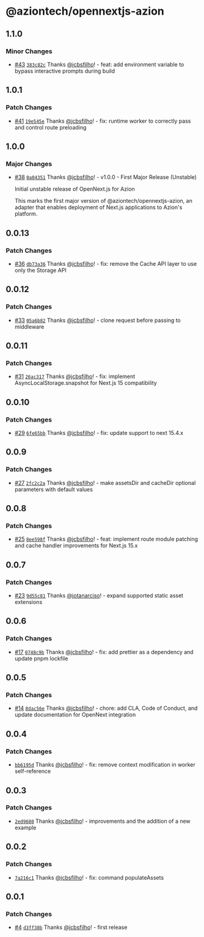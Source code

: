 # @aziontech/opennextjs-azion

## 1.1.0

### Minor Changes

- [#43](https://github.com/aziontech/opennextjs-azion/pull/43) [`383c82c`](https://github.com/aziontech/opennextjs-azion/commit/383c82c001bf9d8aff284f321a4ab638674fcfd1) Thanks [@jcbsfilho](https://github.com/jcbsfilho)! - feat: add environment variable to bypass interactive prompts during build

## 1.0.1

### Patch Changes

- [#41](https://github.com/aziontech/opennextjs-azion/pull/41) [`19e545e`](https://github.com/aziontech/opennextjs-azion/commit/19e545eeab2acc74dffed44eab40b66777a7062b) Thanks [@jcbsfilho](https://github.com/jcbsfilho)! - fix: runtime worker to correctly pass and control route preloading

## 1.0.0

### Major Changes

- [#38](https://github.com/aziontech/opennextjs-azion/pull/38) [`0a04351`](https://github.com/aziontech/opennextjs-azion/commit/0a043514029550cb6149fe33bd70f67ccee50f84) Thanks [@jcbsfilho](https://github.com/jcbsfilho)! - v1.0.0 - First Major Release (Unstable)

  Initial unstable release of OpenNext.js for Azion

  This marks the first major version of @aziontech/opennextjs-azion, an adapter that enables deployment of Next.js applications to Azion's platform.

## 0.0.13

### Patch Changes

- [#36](https://github.com/aziontech/opennextjs-azion/pull/36) [`db73a36`](https://github.com/aziontech/opennextjs-azion/commit/db73a3662c45e0a227704c57d6a841d014d6f30d) Thanks [@jcbsfilho](https://github.com/jcbsfilho)! - fix: remove the Cache API layer to use only the Storage API

## 0.0.12

### Patch Changes

- [#33](https://github.com/aziontech/opennextjs-azion/pull/33) [`05a6b82`](https://github.com/aziontech/opennextjs-azion/commit/05a6b829294155119f1633329fd4f1488d5d6d9c) Thanks [@jcbsfilho](https://github.com/jcbsfilho)! - clone request before passing to middleware

## 0.0.11

### Patch Changes

- [#31](https://github.com/aziontech/opennextjs-azion/pull/31) [`26ac317`](https://github.com/aziontech/opennextjs-azion/commit/26ac317031167609afe1b73576a938da90b5e914) Thanks [@jcbsfilho](https://github.com/jcbsfilho)! - fix: implement AsyncLocalStorage.snapshot for Next.js 15 compatibility

## 0.0.10

### Patch Changes

- [#29](https://github.com/aziontech/opennextjs-azion/pull/29) [`6fe65bb`](https://github.com/aziontech/opennextjs-azion/commit/6fe65bb1eb972b2536b8c81e576adc6a2835764b) Thanks [@jcbsfilho](https://github.com/jcbsfilho)! - fix: update support to next 15.4.x

## 0.0.9

### Patch Changes

- [#27](https://github.com/aziontech/opennextjs-azion/pull/27) [`2fc2c2a`](https://github.com/aziontech/opennextjs-azion/commit/2fc2c2acc7a0192ee4f9d4620af27991238add65) Thanks [@jcbsfilho](https://github.com/jcbsfilho)! - make assetsDir and cacheDir optional parameters with default values

## 0.0.8

### Patch Changes

- [#25](https://github.com/aziontech/opennextjs-azion/pull/25) [`8ee598f`](https://github.com/aziontech/opennextjs-azion/commit/8ee598f92db1d5347df283bb01d46bbf840ddf68) Thanks [@jcbsfilho](https://github.com/jcbsfilho)! - feat: implement route module patching and cache handler improvements for Next.js 15.x

## 0.0.7

### Patch Changes

- [#23](https://github.com/aziontech/opennextjs-azion/pull/23) [`9d55c81`](https://github.com/aziontech/opennextjs-azion/commit/9d55c81734f68518c9d8c016f52dea6515907848) Thanks [@jotanarciso](https://github.com/jotanarciso)! - expand supported static asset extensions

## 0.0.6

### Patch Changes

- [#17](https://github.com/aziontech/opennextjs-azion/pull/17) [`0748c9b`](https://github.com/aziontech/opennextjs-azion/commit/0748c9bd327fb956a238770a28f6eb9b9b97fe3a) Thanks [@jcbsfilho](https://github.com/jcbsfilho)! - fix: add prettier as a dependency and update pnpm lockfile

## 0.0.5

### Patch Changes

- [#14](https://github.com/aziontech/opennextjs-azion/pull/14) [`8dac56e`](https://github.com/aziontech/opennextjs-azion/commit/8dac56ee3493f84147245c378a67b661a4f6278e) Thanks [@jcbsfilho](https://github.com/jcbsfilho)! - chore: add CLA, Code of Conduct, and update documentation for OpenNext integration

## 0.0.4

### Patch Changes

- [`bb6195d`](https://github.com/aziontech/opennextjs-azion/commit/bb6195d2bd504c1b3f954cfb5537c01bc181bcd8) Thanks [@jcbsfilho](https://github.com/jcbsfilho)! - fix: remove context modification in worker self-reference

## 0.0.3

### Patch Changes

- [`2ed9680`](https://github.com/aziontech/opennextjs-azion/commit/2ed9680a4c27ec01e57bc70441d5c4524f16305e) Thanks [@jcbsfilho](https://github.com/jcbsfilho)! - improvements and the addition of a new example

## 0.0.2

### Patch Changes

- [`7a216c1`](https://github.com/aziontech/opennextjs-azion/commit/7a216c1891c345179c5dc8380b1819e06dcef64b) Thanks [@jcbsfilho](https://github.com/jcbsfilho)! - fix: command populateAssets

## 0.0.1

### Patch Changes

- [#4](https://github.com/aziontech/opennextjs-azion/pull/4) [`d3ff38b`](https://github.com/aziontech/opennextjs-azion/commit/d3ff38bbe9357701342c3c74fb2e3e6e2060040d) Thanks [@jcbsfilho](https://github.com/jcbsfilho)! - first release
